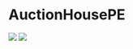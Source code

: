# AuctionHousePE
[![](https://poggit.pmmp.io/shield.state/AuctionHouse)](https://poggit.pmmp.io/p/AuctionHouse)
[![](https://poggit.pmmp.io/shield.api/AuctionHouse)](https://poggit.pmmp.io/p/AuctionHouse)
